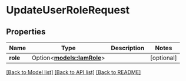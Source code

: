 # UpdateUserRoleRequest

## Properties

Name | Type | Description | Notes
------------ | ------------- | ------------- | -------------
**role** | Option<[**models::IamRole**](iam-role.md)> |  | [optional]

[[Back to Model list]](../README.md#documentation-for-models) [[Back to API list]](../README.md#documentation-for-api-endpoints) [[Back to README]](../README.md)


